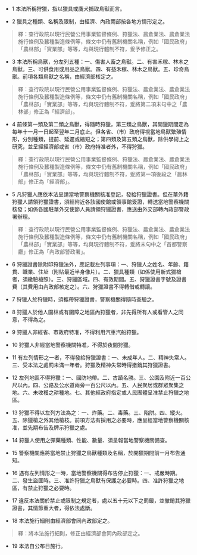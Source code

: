 * 1 本法所稱狩獵，指以獵具或鷹犬捕取鳥獸而言。

* 2 獵具之種類、名稱及限制，由經濟、內政兩部按各地方情形定之。

> 釋：查行政院以現行民營公用事業監督條例、狩獵法、農倉業法、農倉業法施行條例及蠶種製造條例等，條文中仍有舊制機關名稱，例如「國民政府」「農林部」「實業部」等等，均與現行體制不符，爰予修正之。

* 3 本法所稱鳥獸，分左列五種：一、傷害人畜之鳥獸。二、有害禾稼、林木之鳥獸。三、可供食用或用品之鳥獸。四、有益禾稼、林木之鳥獸。五、珍奇鳥獸。前項各類鳥獸之名稱，由經濟部核定之。

> 釋：查行政院以現行民營公用事業監督條例、狩獵法、農倉業法、農倉業法施行條例及蠶種製造條例等，條文中仍有舊制機關名稱，例如「國民政府」「農林部」「實業部」等等，均與現行體制不符，爰將第二項末句中之「農林部」修正為「經濟部」。

* 4 前條第一類及第二類之鳥獸，得隨時狩獵，第三類之鳥獸，其開獵期間定為每年十一月一日起至翌年二月底止。但各省、（市）政府得視當地鳥獸繁殖情形，分別種類，提前、延遲或縮短之；第四類及第五類之鳥獸，除供學術上之研究，並呈經經濟部或省（市）政府特准者外，不得狩獵。

> 釋：查行政院以現行民營公用事業監督條例、狩獵法、農倉業法、農倉業法施行條例及蠶種製造條例等，條文中仍有舊制機關名稱，例如「國民政府」「農林部」「實業部」等等，均與現行體制不符，爰將第一項後段之「農林部」修正為「經濟部」。

* 5 凡狩獵人應依本法呈請當地警察機關核准登記，發給狩獵證書。但在華外籍狩獵人請領狩獵證書，須經附近各該國使館或領事館簽證，轉送當地警察機關核發；如係各國駐華外交使節人員請領狩獵證書，應送由外交部轉內政部警政署辦理。

> 釋：查行政院以現行民營公用事業監督條例、狩獵法、農倉業法、農倉業法施行條例及蠶種製造條例等，條文中仍有舊制機關名稱，例如「國民政府」「農林部」「實業部」等等，均與現行體制不符，爰將末句中之「首都警察廳」修正為「內政部警政署」。

* 6 狩獵證書除附印狩獵法外，應記載左列事項：一、狩獵人之姓名、年齡、籍貫、職業、住址（附貼最近半身像片）。二、獵具種類（如係使用新式獵槍者，須繳驗槍照）。三、狩獵區域。四、有效期間。五、狩獵證書字號及證書費（其費用由內政部核定之）。六、狩獵證書不得轉借或轉讓。

* 7 狩獵人於狩獵時，須攜帶狩獵證書，警察機關得隨時查驗之。

* 8 狩獵人於他人園林或有圍障之地區內狩獵者，非先得所有人或看管人之同意，不得為之。

* 9 狩獵人非經省、市政府特准，不得利用汽車汽船狩獵。

* 10 狩獵人非經當地警察機關特准，不得於夜間狩獵。

* 11 有左列情形之一者，不得發給狩獵證書：一、未成年人。二、精神失常人。三、受本法之處罰未滿一年者。狩獵及精神失常時得撤銷其狩獵證書。

* 12 左列地區不得狩獵：一、國防地帶。二、古蹟名勝。三、公園及附近一百公尺以內。四、公路及公水道兩旁一百公尺以內。五、人民聚居或群眾聚集之地。六、未收穫之耕種地。七、其他經政府指定或人民團體呈准禁止狩獵之地區。

* 13 狩獵不得以左列方法為之：一、炸藥。二、毒藥。三、陷阱。四、縱火。五、除獵槍之外其他槍枝。前項方法有採用之必要時，應呈經當地警察機關核准，並先期布告及牌示狩獵之處。

* 14 狩獵人使用之彈藥種類、性能、數量、須呈報當地警察機關備查。

* 15 警察機關應將當地禁止狩獵之鳥獸種類及名稱，於開獵期間前一月布告通知。

* 16 遇有左列情形之一時，當地警察機關得布告停止狩獵：一、戒嚴時期。二、發生盜匪時。三、准許狩獵之鳥獸有保護之必要時。四、准許狩獵之地區，有禁止狩獵之必要時。

* 17 違反本法關於禁止或限制之規定者，處以五十元以下之罰鍰，並撤銷其狩獵證書，其情節重大者，得依法處斷。

* 18 本法施行細則由經濟部會同內政部定之。

> 釋：將本法施行細則，修正由經濟部會同內政部定之。

* 19 本法自公布日施行。


